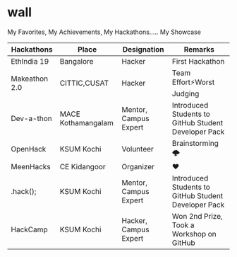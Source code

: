 # wall
My Favorites, My Achievements, My Hackathons..... My Showcase

| Hackathons | Place | Designation | Remarks |
|------------|-------|-------------|---------|
|EthIndia 19|Bangalore|Hacker|First Hackathon|
|Makeathon 2.0|CITTIC,CUSAT|Hacker|Team Effort⚡️Worst Judging|
|Dev-a-thon|MACE Kothamangalam|Mentor, Campus Expert|Introduced Students to GitHub Student Developer Pack|
|OpenHack|KSUM Kochi|Volunteer|Brainstorming 🌩|
|MeenHacks|CE Kidangoor|Organizer|❤️|
|.hack();|KSUM Kochi|Mentor, Campus Expert|Introduced Students to GitHub Student Developer Pack|
|HackCamp|KSUM Kochi|Hacker, Campus Expert|Won 2nd Prize, Took a Workshop on GitHub|
